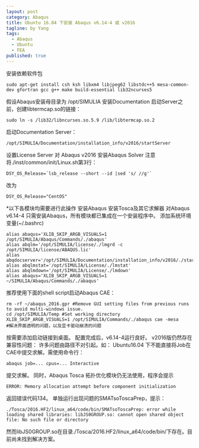 ```yaml
---
layout: post
category: Abaqus
title: Ubuntu 16.04 下安装 Abaqus v6.14-4 或 v2016
tagline: by Yang
tags:
  - Abaqus
  - Ubuntu
  - FEA
published: true
---
```

<!--more-->

安装依赖软件包

	sudo apt-get install csh ksh libxm4 libjpeg62 libstdc++5 mesa-common-dev gfortran gcc g++ make build-essential lib32ncurses5

假设Abaqus安装母目录为 /opt/SIMULIA
安装Documentation
启动Server之前，创建libtermcap.so的链接：

	sudo ln -s /lib32/libncurses.so.5.9 /lib/libtermcap.so.2

启动Documentation Server：

	/opt/SIMULIA/Documentation/installation_info/v2016/startServer

设置License Server
对 Abaqus v2016
安装Abaqus Solver
注意将./inst/common/init/Linux.sh第3行：

	DSY_OS_Release=`lsb_release --short --id |sed 's/ //g'`

改为

	DSY_OS_Release="CentOS"

*以下各模块均需要进行此操作
安装Abaqus
安装Tosca及其它求解器
对Abaqus v6.14-4
只需安装Abaqus，所有模块都已集成在一个安装程序中。
添加系统环境变量(~/.bashrc)

	alias abaqus='XLIB_SKIP_ARGB_VISUALS=1 /opt/SIMULIA/Abaqus/Commands/./abaqus'
	alias abqlm='/opt/SIMULIA/license/./lmgrd -c /opt/SIMULIA/license/ABAQUS.lic'
	alias abqdocserver='/opt/SIMULIA/Documentation/installation_info/v2016/./startServer'
	alias abqlmstat='/opt/SIMULIA/License/./lmstat'
	alias abqlmdown='/opt/SIMULIA/License/./lmdown'
	alias abaqus='XLIB_SKIP_ARGB_VISUALS=1 ~/SIMULIA/Abaqus/Commands/./abaqus'

推荐使用下面的shell script启动Abaqus CAE：

	rm -rf ~/abaqus_2016.gpr #Remove GUI setting files from previous runs to avoid multi-windows issue.
	cd /opt/SIMULIA/Temp #Set working directory
	XLIB_SKIP_ARGB_VISUALS=1 /opt/SIMULIA/Commands/./abaqus cae -mesa
	#解决界面透明的问题，以及显卡驱动崩溃的问题
	
按需要添加启动链接到桌面。
配置完成后，v6.14-4运行良好。
v2016版仍然存在兼容性问题：
许多问题由路径不对引起。如：
Ubuntu16.04 下不能直接将Job在CAE中提交求解。需使用命令行：

	abaqus job=... cpus=... Interactive
	
提交求解。
同时，Abaqus Tosca 拓扑优化模块仍无法使用，程序会提示

	ERROR: Memory allocation attempt before component initialization

返回错误代码134。
单独运行出现问题的SMATsoToscaPrep，提示：

	./Tosca/2016.HF2/linux_a64/code/bin/SMATsoToscaPrep: error while loading shared libraries: libJS0GROUP.so: cannot open shared object file: No such file or directory

然而libJS0GROUP.so在目录./Tosca/2016.HF2/linux_a64/code/bin/下存在。目前尚未找到解决方案。
